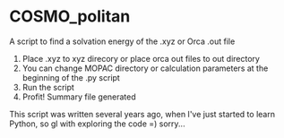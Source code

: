 # COSMO_politan
A script to find a solvation energy of the .xyz or Orca .out file

1) Place .xyz to xyz direcory or place orca out files to out directory
2) You can change MOPAC directory or calculation parameters at the beginning of the .py script
3) Run the script
4) Profit! Summary file generated

This script was written several years ago, when I've just started to learn Python, so gl with exploring the code =) sorry...
